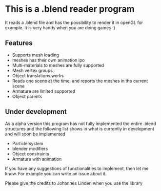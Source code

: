 This is a .blend reader program
===============================

It reads a .blend file and has the possibility to render it in openGL for example.
It is very handy when you are doing games :)

Features
--------
 * Supports mesh loading
 * meshes has their own animation ipo
 * Multi-materials to meshes are fully supported
 * Mesh vertex groups
 * Object translations works
 * Reads one scene at the time, and reports the meshes in the current scene
 * Armature are limited supported
 * Object parents

Under development
------------------
As a alpha version this program has not fully implemented the entire .blend structures and the following list shows in what is currently in development and will soon be implemented

 * Particle system
 * blender modifiers
 * Object constraints
 * Armature with animation

If you have any suggestions of functionalities to implement, then let me know. For example you can write an issue about it.

Please give the credits to Johannes Lindén when you use the library